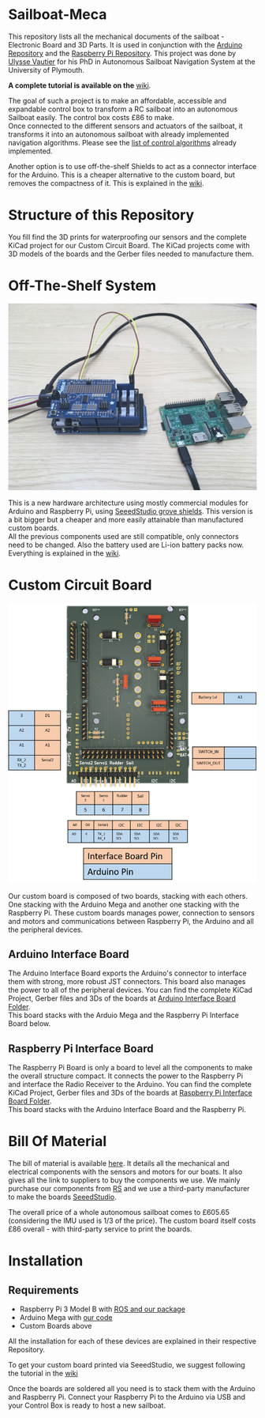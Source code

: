 # Sailboat-Meca
This repository lists all the mechanical documents of the sailboat - Electronic Board and 3D Parts. It is used in conjunction with the [Arduino Repository](https://github.com/Plymouth-Sailboat/SailBoatArduinoInterface) and the [Raspberry Pi Repository](https://github.com/Plymouth-Sailboat/SailBoatROS).
This project was done by [Ulysse Vautier](https://ulyssevautier.github.io/) for his PhD in Autonomous Sailboat Navigation System at the University of Plymouth.

**A complete tutorial is available on the** [wiki](https://github.com/Plymouth-Sailboat/Sailboat-Meca/wiki).

The goal of such a project is to make an affordable, accessible and expandable control box to transform a RC sailboat into an autonomous Sailboat easily. The control box costs £86 to make.  
Once connected to the different sensors and actuators of the sailboat, it transforms it into an autonomous sailboat with already implemented navigation algorithms. Please see the [list of control algorithms](https://github.com/Plymouth-Sailboat/SailBoatROS/wiki/Controllers-List) already implemented.

Another option is to use off-the-shelf Shields to act as a connector interface for the Arduino. This is a cheaper alternative to the custom board, but removes the compactness of it. This is explained in the [wiki](https://github.com/Plymouth-Sailboat/Sailboat-Meca/wiki).

# Structure of this Repository

You fill find the 3D prints for waterproofing our sensors and the complete KiCad project for our Custom Circuit Board. The KiCad projects come with 3D models of the boards and the Gerber files needed to manufacture them.

# Off-The-Shelf System

![Assembled System](https://raw.githubusercontent.com/Plymouth-Sailboat/plymouth-sailboat.github.io/master/img/Wiki/off-the-shelf.JPG)

This is a new hardware architecture using mostly commercial modules for Arduino and Raspberry Pi, using [SeeedStudio grove shields](http://wiki.seeedstudio.com/Grove_System/). This version is a bit bigger but a cheaper and more easily attainable than manufactured custom boards.  
All the previous components used are still compatible, only connectors need to be changed. Also the battery used are Li-ion battery packs now. Everything is explained in the [wiki](https://github.com/Plymouth-Sailboat/Sailboat-Meca/wiki).

# Custom Circuit Board

![Arduino Interface Board](https://raw.githubusercontent.com/Plymouth-Sailboat/plymouth-sailboat.github.io/master/img/Wiki/ArduinoPin.png)

Our custom board is composed of two boards, stacking with each others. One stacking with the Arduino Mega and another one stacking with the Raspberry Pi.
These custom boards manages power, connection to sensors and motors and communications between Raspberry Pi, the Arduino and all the peripheral devices.

## Arduino Interface Board

The Arduino Interface Board exports the Arduino's connector to interface them with strong, more robust JST connectors. This board also manages the power to all of the peripheral devices. You can find the complete KiCad Project, Gerber files and 3Ds of the boards at [Arduino Interface Board Folder](/Electronic%20Board/Sailboat%20Kicad/Board1-Arduino).  
This board stacks with the Arduio Mega and the Raspberry Pi Interface Board below.

## Raspberry Pi Interface Board

The Raspberry Pi Board is only a board to level all the components to make the overall structure compact. It connects the power to the Raspberry Pi and interface the Radio Receiver to the Arduino. You can find the complete KiCad Project, Gerber files and 3Ds of the boards at [Raspberry Pi Interface Board Folder](/Electronic%20Board/Sailboat%20Kicad/Board2-RPI).   
This board stacks with the Arduino Interface Board and the Raspberry Pi.

# Bill Of Material

The bill of material is available [here](BOM.xlsx). It details all the mechanical and electrical components with the sensors and motors for our boats. It also gives all the link to suppliers to buy the components we use. We mainly purchase our components from [RS](https://uk.rs-online.com/web/) and we use a third-party manufacturer to make the boards [SeeedStudio](https://www.seeedstudio.com/fusion_pcb.html).

The overall price of a whole autonomous sailboat comes to £605.65 (considering the IMU used is 1/3 of the price). The custom board itself costs £86 overall - with third-party service to print the boards.

# Installation

## Requirements

* Raspberry Pi 3 Model B with [ROS and our package](https://github.com/Plymouth-Sailboat/SailBoatROS)
* Arduino Mega with [our code](https://github.com/Plymouth-Sailboat/SailBoatArduinoInterface)
* Custom Boards above

All the installation for each of these devices are explained in their respective Repository.

To get your custom board printed via SeeedStudio, we suggest following the tutorial in the [wiki](https://github.com/Plymouth-Sailboat/Sailboat-Meca/wiki)

Once the boards are soldered all you need is to stack them with the Arduino and Raspberry Pi. Connect your Raspberry Pi to the Arduino via USB and your Control Box is ready to host a new sailboat.
